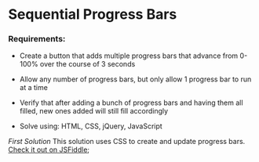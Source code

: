 # Sequential Progress Bars

### Requirements:

* Create a button that adds multiple progress bars that advance from 0-100% over the course of 3 seconds

* Allow any number of progress bars, but only allow 1 progress bar to run at a time

* Verify that after adding a bunch of progress bars and having them all filled, new ones added will still fill accordingly

* Solve using: HTML, CSS, jQuery, JavaScript

*First Solution*
This solution uses CSS to create and update progress bars.
[Check it out on JSFiddle](https://jsfiddle.net/yvpnur6u/2/);
